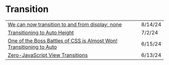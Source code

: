 # Transition

|                                                                                                                                                                             |         |
| --------------------------------------------------------------------------------------------------------------------------------------------------------------------------- | ------- |
| [We can now transition to and from display: none](https://app.daily.dev/posts/we-can-now-transition-to-and-from-display-none-oz2vyuzep)                                     | 8/14/24 |
| [Transitioning to Auto Height](https://css-tricks.com/transitioning-to-auto-height/?ref=usepanda.com)                                                                       | 7/2/24  |
| [One of the Boss Battles of CSS is Almost Won! Transitioning to Auto](https://frontendmasters.com/blog/one-of-the-boss-battles-of-css-is-almost-won-transitioning-to-auto/) | 6/15/24 |
| [Zero-JavaScript View Transitions](https://astro.build/blog/future-of-astro-zero-js-view-transitions/)                                                                      | 6/13/24 |

